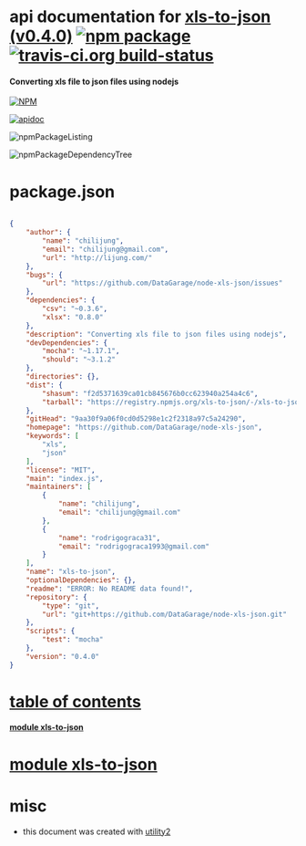 # api documentation for  [xls-to-json (v0.4.0)](https://github.com/DataGarage/node-xls-json)  [![npm package](https://img.shields.io/npm/v/npmdoc-xls-to-json.svg?style=flat-square)](https://www.npmjs.org/package/npmdoc-xls-to-json) [![travis-ci.org build-status](https://api.travis-ci.org/npmdoc/node-npmdoc-xls-to-json.svg)](https://travis-ci.org/npmdoc/node-npmdoc-xls-to-json)
#### Converting xls file to json files using nodejs

[![NPM](https://nodei.co/npm/xls-to-json.png?downloads=true)](https://www.npmjs.com/package/xls-to-json)

[![apidoc](https://npmdoc.github.io/node-npmdoc-xls-to-json/build/screenCapture.buildNpmdoc.browser._2Fhome_2Ftravis_2Fbuild_2Fnpmdoc_2Fnode-npmdoc-xls-to-json_2Ftmp_2Fbuild_2Fapidoc.html.png)](https://npmdoc.github.io/node-npmdoc-xls-to-json/build/apidoc.html)

![npmPackageListing](https://npmdoc.github.io/node-npmdoc-xls-to-json/build/screenCapture.npmPackageListing.svg)

![npmPackageDependencyTree](https://npmdoc.github.io/node-npmdoc-xls-to-json/build/screenCapture.npmPackageDependencyTree.svg)



# package.json

```json

{
    "author": {
        "name": "chilijung",
        "email": "chilijung@gmail.com",
        "url": "http://lijung.com/"
    },
    "bugs": {
        "url": "https://github.com/DataGarage/node-xls-json/issues"
    },
    "dependencies": {
        "csv": "~0.3.6",
        "xlsx": "0.8.0"
    },
    "description": "Converting xls file to json files using nodejs",
    "devDependencies": {
        "mocha": "~1.17.1",
        "should": "~3.1.2"
    },
    "directories": {},
    "dist": {
        "shasum": "f2d5371639ca01cb845676b0cc623940a254a4c6",
        "tarball": "https://registry.npmjs.org/xls-to-json/-/xls-to-json-0.4.0.tgz"
    },
    "gitHead": "9aa30f9a06f0cd0d5298e1c2f2318a97c5a24290",
    "homepage": "https://github.com/DataGarage/node-xls-json",
    "keywords": [
        "xls",
        "json"
    ],
    "license": "MIT",
    "main": "index.js",
    "maintainers": [
        {
            "name": "chilijung",
            "email": "chilijung@gmail.com"
        },
        {
            "name": "rodrigograca31",
            "email": "rodrigograca1993@gmail.com"
        }
    ],
    "name": "xls-to-json",
    "optionalDependencies": {},
    "readme": "ERROR: No README data found!",
    "repository": {
        "type": "git",
        "url": "git+https://github.com/DataGarage/node-xls-json.git"
    },
    "scripts": {
        "test": "mocha"
    },
    "version": "0.4.0"
}
```



# <a name="apidoc.tableOfContents"></a>[table of contents](#apidoc.tableOfContents)

#### [module xls-to-json](#apidoc.module.xls-to-json)



# <a name="apidoc.module.xls-to-json"></a>[module xls-to-json](#apidoc.module.xls-to-json)



# misc
- this document was created with [utility2](https://github.com/kaizhu256/node-utility2)
